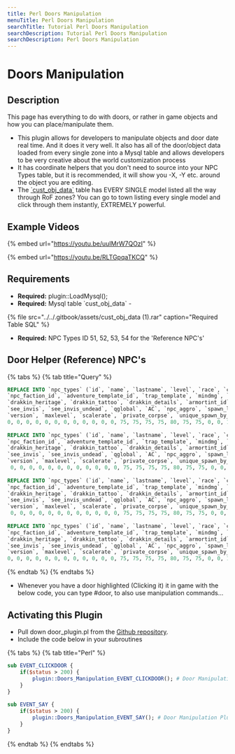```yaml
---
title: Perl Doors Manipulation
menuTitle: Perl Doors Manipulation
searchTitle: Tutorial Perl Doors Manipulation
searchDescription: Tutorial Perl Doors Manipulation
searchDescription: Perl Doors Manipulation
---
```

# Doors Manipulation

## Description

This page has everything to do with doors, or rather in game objects and how you can place/manipulate them.

* This plugin allows for developers to manipulate objects and door date real time. And it does it very well. It also has all of the door/object data loaded from every single zone into a Mysql table and allows developers to be very creative about the world customization process
* It has coordinate helpers that you don't need to source into your NPC Types table, but it is recommended, it will show you -X, -Y etc. around the object you are editing.
* The [\`cust\_obj\_data\`](http://wiki.eqemulator.org/l/wa/files/Doors/cust_obj_data.rar) table has EVERY SINGLE model listed all the way through RoF zones? You can go to town listing every single model and click through them instantly, EXTREMELY powerful.

## **Example Videos**

{% embed url="https://youtu.be/uuIMrW7QOzI" %}

{% embed url="https://youtu.be/RLTGpqaTKCQ" %}

## **Requirements**

* **Required:** plugin::LoadMysql\(\);
* **Required:** Mysql table \`cust\_obj\_data\` - 

{% file src="../../.gitbook/assets/cust\_obj\_data \(1\).rar" caption="Required Table SQL" %}

* **Required:** NPC Types ID 51, 52, 53, 54 for the 'Reference NPC's' 

## **Door Helper \(Reference\) NPC's**

{% tabs %}
{% tab title="Query" %}
```sql
REPLACE INTO `npc_types` (`id`, `name`, `lastname`, `level`, `race`, `class`, `bodytype`, `hp`, `mana`, `gender`, `texture`, `helmtexture`, `size`, `hp_regen_rate`, `mana_regen_rate`, `loottable_id`, `merchant_id`, `alt_currency_id`, `npc_spells_id`,
`npc_faction_id`, `adventure_template_id`, `trap_template`, `mindmg`, `maxdmg`, `attack_count`, `npcspecialattks`, `aggroradius`, `face`, `luclin_hairstyle`, `luclin_haircolor`, `luclin_eyecolor`, `luclin_eyecolor2`, `luclin_beardcolor`, `luclin_beard`,
`drakkin_heritage`, `drakkin_tattoo`, `drakkin_details`, `armortint_id`, `armortint_red`, `armortint_green`, `armortint_blue`, `d_meele_texture1`, `d_meele_texture2`, `prim_melee_type`, `sec_melee_type`, `runspeed`, `MR`, `CR`, `DR`, `FR`, `PR`, `Corrup`,
`see_invis`, `see_invis_undead`, `qglobal`, `AC`, `npc_aggro`, `spawn_limit`, `attack_speed`, `findable`, `STR`, `STA`, `DEX`, `AGI`, `_INT`, `WIS`, `CHA`, `see_hide`, `see_improved_hide`, `trackable`, `isbot`, `exclude`, `ATK`, `Accuracy`, `slow_mitigation`,
`version`, `maxlevel`, `scalerate`, `private_corpse`, `unique_spawn_by_name`, `underwater`, `isquest`, `emoteid`) VALUES (51, '-X', NULL, 1, 127, 1, 11, 31, 0, 0, 0, 0, 7, 0, 0, 0, 0, 0, 0, 0, 0, 0, 0, 0, -1, 'ZiGH', 0, 0, 1, 1, 1, 1, 1, 0, 0, 0, 0, 0, 0, 0, 0, 0, 0, 28, 28, 1.25, 0, 0,
0, 0, 0, 0, 0, 0, 0, 0, 0, 0, 0, 0, 75, 75, 75, 75, 80, 75, 75, 0, 0, 1, 0, 1, 0, 0, 0, 0, 0, 100, 0, 0, 0, 0, 0);
 
REPLACE INTO `npc_types` (`id`, `name`, `lastname`, `level`, `race`, `class`, `bodytype`, `hp`, `mana`, `gender`, `texture`, `helmtexture`, `size`, `hp_regen_rate`, `mana_regen_rate`, `loottable_id`, `merchant_id`, `alt_currency_id`, `npc_spells_id`,
`npc_faction_id`, `adventure_template_id`, `trap_template`, `mindmg`, `maxdmg`, `attack_count`, `npcspecialattks`, `aggroradius`, `face`, `luclin_hairstyle`, `luclin_haircolor`, `luclin_eyecolor`, `luclin_eyecolor2`, `luclin_beardcolor`, `luclin_beard`,
`drakkin_heritage`, `drakkin_tattoo`, `drakkin_details`, `armortint_id`, `armortint_red`, `armortint_green`, `armortint_blue`, `d_meele_texture1`, `d_meele_texture2`, `prim_melee_type`, `sec_melee_type`, `runspeed`, `MR`, `CR`, `DR`, `FR`, `PR`, `Corrup`,
`see_invis`, `see_invis_undead`, `qglobal`, `AC`, `npc_aggro`, `spawn_limit`, `attack_speed`, `findable`, `STR`, `STA`, `DEX`, `AGI`, `_INT`, `WIS`, `CHA`, `see_hide`, `see_improved_hide`, `trackable`, `isbot`, `exclude`, `ATK`, `Accuracy`, `slow_mitigation`,
`version`, `maxlevel`, `scalerate`, `private_corpse`, `unique_spawn_by_name`, `underwater`, `isquest`, `emoteid`) VALUES (52, '+X', NULL, 1, 127, 1, 11, 31, 0, 0, 0, 0, 7, 0, 0, 0, 0, 0, 0, 0, 0, 0, 0, 0, -1, 'ZiGH', 0, 0, 1, 1, 1, 1, 1, 0, 0, 0, 0, 0, 0, 0, 0, 0, 0, 28, 28, 1.25, 0, 0,
 0, 0, 0, 0, 0, 0, 0, 0, 0, 0, 0, 0, 75, 75, 75, 75, 80, 75, 75, 0, 0, 1, 0, 1, 0, 0, 0, 0, 0, 100, 0, 0, 0, 0, 0);
 
REPLACE INTO `npc_types` (`id`, `name`, `lastname`, `level`, `race`, `class`, `bodytype`, `hp`, `mana`, `gender`, `texture`, `helmtexture`, `size`, `hp_regen_rate`, `mana_regen_rate`, `loottable_id`, `merchant_id`, `alt_currency_id`, `npc_spells_id`,
`npc_faction_id`, `adventure_template_id`, `trap_template`, `mindmg`, `maxdmg`, `attack_count`, `npcspecialattks`, `aggroradius`, `face`, `luclin_hairstyle`, `luclin_haircolor`, `luclin_eyecolor`, `luclin_eyecolor2`, `luclin_beardcolor`, `luclin_beard`,
`drakkin_heritage`, `drakkin_tattoo`, `drakkin_details`, `armortint_id`, `armortint_red`, `armortint_green`, `armortint_blue`, `d_meele_texture1`, `d_meele_texture2`, `prim_melee_type`, `sec_melee_type`, `runspeed`, `MR`, `CR`, `DR`, `FR`, `PR`, `Corrup`,
`see_invis`, `see_invis_undead`, `qglobal`, `AC`, `npc_aggro`, `spawn_limit`, `attack_speed`, `findable`, `STR`, `STA`, `DEX`, `AGI`, `_INT`, `WIS`, `CHA`, `see_hide`, `see_improved_hide`, `trackable`, `isbot`, `exclude`, `ATK`, `Accuracy`, `slow_mitigation`,
`version`, `maxlevel`, `scalerate`, `private_corpse`, `unique_spawn_by_name`, `underwater`, `isquest`, `emoteid`) VALUES (53, '-Y', NULL, 1, 127, 1, 11, 31, 0, 0, 0, 0, 7, 0, 0, 0, 0, 0, 0, 0, 0, 0, 0, 0, -1, 'ZiGH', 0, 0, 1, 1, 1, 1, 1, 0, 0, 0, 0, 0, 0, 0, 0, 0, 0, 28, 28, 1.25, 0, 0,
 0, 0, 0, 0, 0, 0, 0, 0, 0, 0, 0, 0, 75, 75, 75, 75, 80, 75, 75, 0, 0, 1, 0, 1, 0, 0, 0, 0, 0, 100, 0, 0, 0, 0, 0);
 
REPLACE INTO `npc_types` (`id`, `name`, `lastname`, `level`, `race`, `class`, `bodytype`, `hp`, `mana`, `gender`, `texture`, `helmtexture`, `size`, `hp_regen_rate`, `mana_regen_rate`, `loottable_id`, `merchant_id`, `alt_currency_id`, `npc_spells_id`,
`npc_faction_id`, `adventure_template_id`, `trap_template`, `mindmg`, `maxdmg`, `attack_count`, `npcspecialattks`, `aggroradius`, `face`, `luclin_hairstyle`, `luclin_haircolor`, `luclin_eyecolor`, `luclin_eyecolor2`, `luclin_beardcolor`, `luclin_beard`,
`drakkin_heritage`, `drakkin_tattoo`, `drakkin_details`, `armortint_id`, `armortint_red`, `armortint_green`, `armortint_blue`, `d_meele_texture1`, `d_meele_texture2`, `prim_melee_type`, `sec_melee_type`, `runspeed`, `MR`, `CR`, `DR`, `FR`, `PR`, `Corrup`,
`see_invis`, `see_invis_undead`, `qglobal`, `AC`, `npc_aggro`, `spawn_limit`, `attack_speed`, `findable`, `STR`, `STA`, `DEX`, `AGI`, `_INT`, `WIS`, `CHA`, `see_hide`, `see_improved_hide`, `trackable`, `isbot`, `exclude`, `ATK`, `Accuracy`, `slow_mitigation`,
`version`, `maxlevel`, `scalerate`, `private_corpse`, `unique_spawn_by_name`, `underwater`, `isquest`, `emoteid`) VALUES (54, '+Y', NULL, 1, 127, 1, 11, 31, 0, 0, 0, 0, 7, 0, 0, 0, 0, 0, 0, 0, 0, 0, 0, 0, -1, 'ZiGH', 0, 0, 1, 1, 1, 1, 1, 0, 0, 0, 0, 0, 0, 0, 0, 0, 0, 28, 28, 1.25, 0, 0,
0, 0, 0, 0, 0, 0, 0, 0, 0, 0, 0, 0, 75, 75, 75, 75, 80, 75, 75, 0, 0, 1, 0, 1, 0, 0, 0, 0, 0, 100, 0, 0, 0, 0, 0);
```
{% endtab %}
{% endtabs %}

* Whenever you have a door highlighted \(Clicking it\) it in game with the below code, you can type \#door, to also use manipulation commands...

## Activating this Plugin

* Pull down door\_plugin.pl from the [Github repository](https://github.com/ProjectEQ/projecteqquests/blob/master/plugins/Doors_Manip.pl).
* Include the code below in your subroutines

{% tabs %}
{% tab title="Perl" %}
```perl
sub EVENT_CLICKDOOR {
    if($status > 200) {
        plugin::Doors_Manipulation_EVENT_CLICKDOOR(); # Door Manipulation Plugin
    }
}
 
sub EVENT_SAY {
    if($status > 200) {
        plugin::Doors_Manipulation_EVENT_SAY(); # Door Manipulation Plugin
    }
}
```
{% endtab %}
{% endtabs %}
